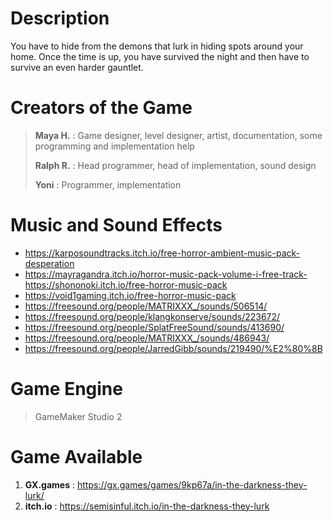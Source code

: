# Description

You have to hide from the demons that lurk in hiding spots around your home. Once the time is up, you have survived the night and then have to survive an even harder gauntlet.
​
# Creators of the Game

>**Maya H.** : Game designer, level designer, artist, documentation, some programming and implementation help
>
> **Ralph R.** : Head programmer, head of implementation, sound design
>
> **Yoni** : Programmer, implementation

# Music and Sound Effects

- https://karposoundtracks.itch.io/free-horror-ambient-music-pack-desperation
- https://mayragandra.itch.io/horror-music-pack-volume-i-free-track- ​https://shononoki.itch.io/free-horror-music-pack
- ​https://void1gaming.itch.io/free-horror-music-pack
- https://freesound.org/people/MATRIXXX_/sounds/506514/
- https://freesound.org/people/klangkonserve/sounds/223672/
- https://freesound.org/people/SplatFreeSound/sounds/413690/
- https://freesound.org/people/MATRIXXX_/sounds/486943/
- https://freesound.org/people/JarredGibb/sounds/219490/%E2%80%8B

# Game Engine
> GameMaker Studio 2

# Game Available
1. **GX.games** : https://gx.games/games/9kp67a/in-the-darkness-they-lurk/
2. **itch.io** : https://semisinful.itch.io/in-the-darkness-they-lurk
